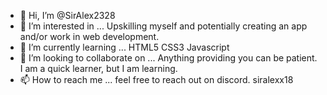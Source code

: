 - 👋 Hi, I’m @SirAlex2328
- 👀 I’m interested in ... Upskilling myself and potentially creating an app and/or work in web development.
- 🌱 I’m currently learning ... HTML5 CSS3 Javascript
- 💞️ I’m looking to collaborate on ... Anything providing you can be patient. I am a quick learner, but I am learning.
- 📫 How to reach me ... feel free to reach out on discord. siralexx18

<!---
SirAlex2328/SirAlex2328 is a ✨ special ✨ repository because its `README.md` (this file) appears on your GitHub profile.
You can click the Preview link to take a look at your changes.
--->
